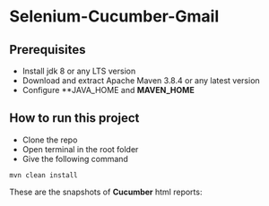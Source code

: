 # Selenium-Cucumber-Gmail
## Prerequisites
* Install jdk 8 or any LTS version
* Download and extract Apache Maven 3.8.4 or any latest version
* Configure **JAVA_HOME and **MAVEN_HOME**

## How to run this project
* Clone the repo
* Open terminal in the root folder
* Give the following command
```
mvn clean install
```

These are the snapshots of **Cucumber** html reports:


